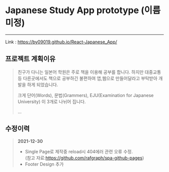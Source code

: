 # Japanese Study App prototype (이름 미정)

------------

Link : https://by09019.github.io/React-Japanese_App/

## 프로젝트 계획이유

> 친구가 다니는 일본어 학원은 주로 책을 이용해 공부를 합니다. 하지만 대중교통 등 다른곳에서도 책으로 공부하긴 불편하여
> 앱,웹으로 만들어달라고 부탁받아 개발을 하게 되었습니다.
> 
> 크게 단어(Words), 문법(Grammers), EJU(Examination for Japanese University) 이 3개로 나뉘어 집니다.
> 
> ...

## 수정이력
> **2021-12-30**
> - Single Page로 제작중 reload시 404에러 관련 오류 수정. <br />(참고 자료:https://github.com/rafgraph/spa-github-pages) <br />
> - Footer Design 추가